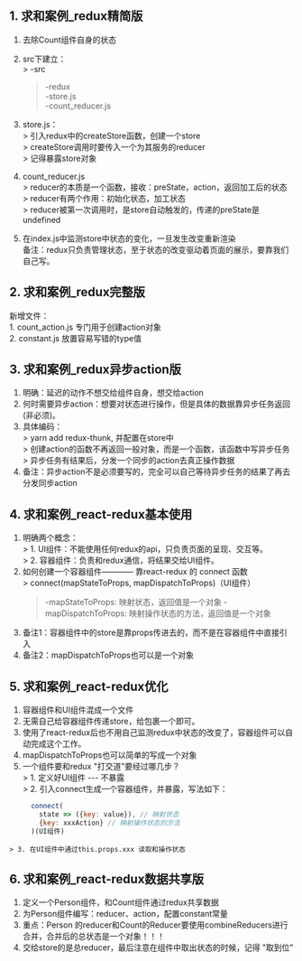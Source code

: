 <!--
 * @Descripttion: 
 * @Author: Gorgio.Liu
 * @version: 
 * @Date: 2023-04-26 21:07:17
 * @LastEditors: Gorgio.Liu
 * @LastEditTime: 2023-04-28 16:21:12
-->
## 1. 求和案例_redux精简版
  1. 去除Count组件自身的状态  
  
  2. src下建立：  
    > -src  
      > -redux  
        > -store.js  
        > -count_reducer.js  

  3. store.js：  
    > 引入redux中的createStore函数，创建一个store  
    > createStore调用时要传入一个为其服务的reducer  
    > 记得暴露store对象  

  4. count_reducer.js  
    > reducer的本质是一个函数，接收：preState，action，返回加工后的状态  
    > reducer有两个作用：初始化状态，加工状态  
    > reducer被第一次调用时，是store自动触发的，传递的preState是undefined  

  5. 在index.js中监测store中状态的变化，一旦发生改变重新渲染<App />  
    备注：redux只负责管理状态，至于状态的改变驱动着页面的展示，要靠我们自己写。  

## 2. 求和案例_redux完整版
  新增文件：  
    1. count_action.js 专门用于创建action对象  
    2. constant.js 放置容易写错的type值  

## 3. 求和案例_redux异步action版
  1. 明确：延迟的动作不想交给组件自身，想交给action  
  2. 何时需要异步action：想要对状态进行操作，但是具体的数据靠异步任务返回(非必须)。  
  3. 具体编码：  
    > yarn add redux-thunk, 并配置在store中  
    > 创建action的函数不再返回一般对象，而是一个函数，该函数中写异步任务  
    > 异步任务有结果后，分发一个同步的action去真正操作数据  
  4. 备注：异步action不是必须要写的，完全可以自己等待异步任务的结果了再去分发同步action

## 4. 求和案例_react-redux基本使用
  1. 明确两个概念：  
    > 1. UI组件：不能使用任何redux的api，只负责页面的呈现、交互等。  
    > 2. 容器组件：负责和redux通信，将结果交给UI组件。  
  2. 如何创建一个容器组件———— 靠react-redux 的 connect 函数  
    > connect(mapStateToProps, mapDispatchToProps)（UI组件）  
      > -mapStateToProps: 映射状态，返回值是一个对象
      > -mapDispatchToProps: 映射操作状态的方法，返回值是一个对象
  3. 备注1：容器组件中的store是靠props传进去的，而不是在容器组件中直接引入   
  4. 备注2：mapDispatchToProps也可以是一个对象

## 5. 求和案例_react-redux优化  
  1. 容器组件和UI组件混成一个文件  
  2. 无需自己给容器组件传递store，给<App />包裹一个<Provider store={store}></Provider>即可。  
  3. 使用了react-redux后也不用自己监测redux中状态的改变了，容器组件可以自动完成这个工作。  
  4. mapDispatchToProps也可以简单的写成一个对象  
  5. 一个组件要和redux "打交道"要经过哪几步？  
    > 1. 定义好UI组件 --- 不暴露  
    > 2. 引入connect生成一个容器组件，并暴露，写法如下：  
      ```javascript
        connect(
          state => ({key: value}), // 映射状态
          {key: xxxAction} // 映射操作状态的方法
        )(UI组件)
      ```
    > 3. 在UI组件中通过this.props.xxx 读取和操作状态  

## 6. 求和案例_react-redux数据共享版
  1. 定义一个Person组件，和Count组件通过redux共享数据  
  2. 为Person组件编写：reducer、action，配置constant常量  
  3. 重点：Person 的reducer和Count的Reducer要使用combineReducers进行合并，合并后的总状态是一个对象！！！  
  4. 交给store的是总reducer，最后注意在组件中取出状态的时候，记得 "取到位"